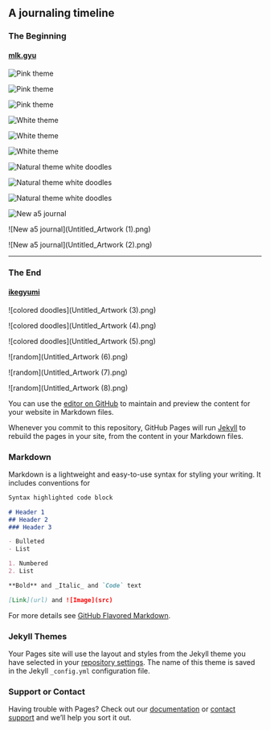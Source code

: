 ## A journaling timeline

### The Beginning
#### [mlk.gyu](https://www.instagram.com/mlk.gyu/)

![Pink theme](IMG_9971.jpg) 

![Pink theme](IMG_9970.jpg) 

![Pink theme](IMG_9969.jpg) 

![White theme](IMG_9972.jpg) 

![White theme](IMG_9974.jpg) 

![White theme](IMG_9976.jpg) 

![Natural theme white doodles](Summer_Playlist.png) 

![Natural theme white doodles](Monster.png) 

![Natural theme white doodles](Boom.png) 

![New a5 journal](Untitled_Artwork.png) 

![New a5 journal](Untitled_Artwork (1).png) 

![New a5 journal](Untitled_Artwork (2).png) 

______________________________________________________________________________________________________________________________________________________

### The End
#### [ikegyumi](https://www.instagram.com/ikegyumi/)

![colored doodles](Untitled_Artwork (3).png) 

![colored doodles](Untitled_Artwork (4).png) 

![colored doodles](Untitled_Artwork (5).png) 

![random](Untitled_Artwork (6).png) 

![random](Untitled_Artwork (7).png) 

![random](Untitled_Artwork (8).png) 


You can use the [editor on GitHub](https://github.com/ksun08/Lilies-in-May/edit/main/README.md) to maintain and preview the content for your website in Markdown files.

Whenever you commit to this repository, GitHub Pages will run [Jekyll](https://jekyllrb.com/) to rebuild the pages in your site, from the content in your Markdown files.

### Markdown

Markdown is a lightweight and easy-to-use syntax for styling your writing. It includes conventions for

```markdown
Syntax highlighted code block

# Header 1
## Header 2
### Header 3

- Bulleted
- List

1. Numbered
2. List

**Bold** and _Italic_ and `Code` text

[Link](url) and ![Image](src)
```

For more details see [GitHub Flavored Markdown](https://guides.github.com/features/mastering-markdown/).

### Jekyll Themes

Your Pages site will use the layout and styles from the Jekyll theme you have selected in your [repository settings](https://github.com/ksun08/Lilies-in-May/settings/pages). The name of this theme is saved in the Jekyll `_config.yml` configuration file.

### Support or Contact

Having trouble with Pages? Check out our [documentation](https://docs.github.com/categories/github-pages-basics/) or [contact support](https://support.github.com/contact) and we’ll help you sort it out.
